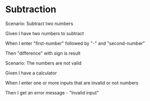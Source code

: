 # Subtraction

Scenario: Subtract two numbers
  
  Given I have two numbers to subtract

  When I enter "first-number" followed by "-" and "second-number"
  
  Then "difference" with sign is result

Scenario: The numbers are not valid
  
  Given I have a calculator
  
  When I enter one or more inputs that are invalid or not numbers
  
  Then I get an error message - "Invalid input"
